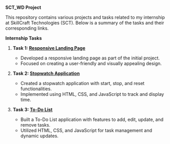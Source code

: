 **SCT_WD Project**

This repository contains various projects and tasks related to my internship at SkillCraft Technologies (SCT). Below is a summary of the tasks and their corresponding links.

**Internship Tasks**

1. **Task 1: [Responsive Landing Page](https://nikitadhiman-027.github.io/responsive_landing_page/)**
   - Developed a responsive landing page as part of the initial project.
   - Focused on creating a user-friendly and visually appealing design.

2. **Task 2: [Stopwatch Application](https://nikitadhiman-027.github.io/stopwatch/)**
   - Created a stopwatch application with start, stop, and reset functionalities.
   - Implemented using HTML, CSS, and JavaScript to track and display time.

3. **Task 3: [To-Do List](https://nikitadhiman-027.github.io/To-Do-List/)**
   - Built a To-Do List application with features to add, edit, update, and remove tasks.
   - Utilized HTML, CSS, and JavaScript for task management and dynamic updates.
